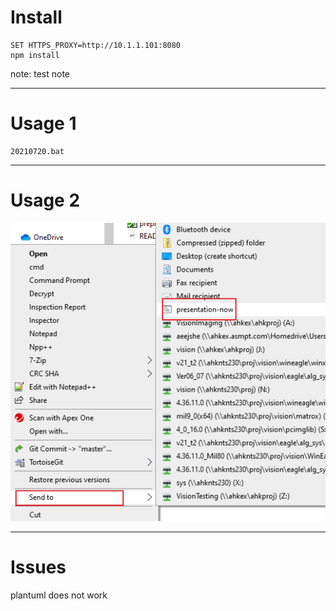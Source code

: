 # Install



````
SET HTTPS_PROXY=http://10.1.1.101:8080
npm install
````



note: test note

---



# Usage 1



````
20210720.bat
````



---



# Usage 2

![image-20210720105307077](images/README-reveal-md/image-20210720105307077.png)



---



# Issues

plantuml does not work

